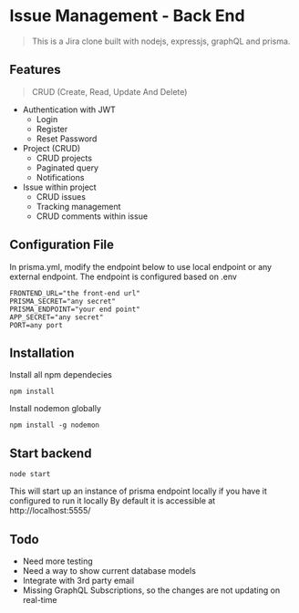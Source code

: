 # Issue Management - Back End

> This is a Jira clone built with nodejs, expressjs, graphQL and prisma.

## Features

> CRUD (Create, Read, Update And Delete)

- Authentication with JWT
  - Login 
  - Register
  - Reset Password
- Project (CRUD)
  - CRUD projects
  - Paginated query
  - Notifications
- Issue within project
  - CRUD issues
  - Tracking management
  - CRUD comments within issue

## Configuration File

In prisma.yml, modify the endpoint below to use local endpoint or any external endpoint.
The endpoint is configured based on .env

```ENV
FRONTEND_URL="the front-end url"
PRISMA_SECRET="any secret"
PRISMA_ENDPOINT="your end point"
APP_SECRET="any secret"
PORT=any port
```

## Installation

Install all npm dependecies

```console
npm install
```

Install nodemon globally

```console
npm install -g nodemon
```


## Start backend

```console
node start
```
This will start up an instance of prisma endpoint locally if you have it configured to run it locally
By default it is accessible at http://localhost:5555/

## Todo
- Need more testing
- Need a way to show current database models
- Integrate with 3rd party email
- Missing GraphQL Subscriptions, so the changes are not updating on real-time

